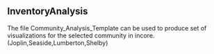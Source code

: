 ## InventoryAnalysis
The file Community_Analysis_Template can be used to produce set of visualizations for the selected community in incore.(Joplin,Seaside,Lumberton,Shelby)
